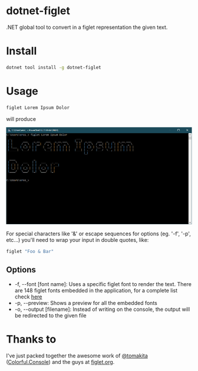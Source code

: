 # dotnet-figlet

.NET global tool to convert in a figlet representation the given text.

# Install
```bash
dotnet tool install -g dotnet-figlet
```

# Usage
```bash
figlet Lorem Ipsum Dolor
```

will produce

![](https://raw.githubusercontent.com/tanathos/dotnet-figlet/master/preview.png)

For special characters like '&' or escape sequences for options (eg. '-f', '-p', etc...) you'll need to wrap your input in double quotes, like:
```bash
figlet "Foo & Bar"
```

## Options
- -f, --font [font name]: Uses a specific figlet font to render the text. There are 148 figlet fonts embedded in the application, for a complete list check [here](http://www.figlet.org/fontdb.cgi)
- -p, --preview: Shows a preview for all the embedded fonts
- -o, --output [filename]: Instead of writing on the console, the output will be redirected to the given file

# Thanks to

I've just packed together the awesome work of [@tomakita](https://github.com/tomakita) ([Colorful.Console](https://github.com/tomakita/Colorful.Console)) and the guys at [figlet.org](http://www.figlet.org/).
